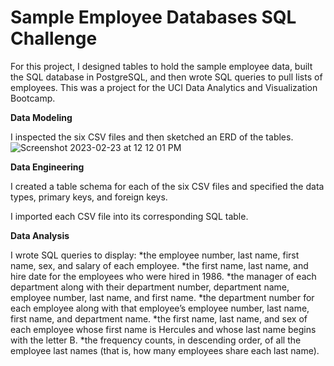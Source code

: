 # Sample Employee Databases SQL Challenge

For this project, I designed tables to hold the sample employee data, built the SQL database in PostgreSQL, and then wrote SQL queries to pull lists of employees. This was a project for the UCI Data Analytics and Visualization Bootcamp. 

**Data Modeling**

I inspected the six CSV files and then sketched an ERD of the tables. 
![Screenshot 2023-02-23 at 12 12 01 PM](https://user-images.githubusercontent.com/83734241/220994370-0dbb44b9-aee9-47f2-80cf-8fcbfe776700.png)

**Data Engineering**

I created a table schema for each of the six CSV files and specified the data types, primary keys, and foreign keys. 

I imported each CSV file into its corresponding SQL table.

**Data Analysis**

I wrote SQL queries to display: 
*the employee number, last name, first name, sex, and salary of each employee.
*the first name, last name, and hire date for the employees who were hired in 1986.
*the manager of each department along with their department number, department name, employee number, last name, and first name.
*the department number for each employee along with that employee’s employee number, last name, first name, and department name.
*the first name, last name, and sex of each employee whose first name is Hercules and whose last name begins with the letter B.
*the frequency counts, in descending order, of all the employee last names (that is, how many employees share each last name).
